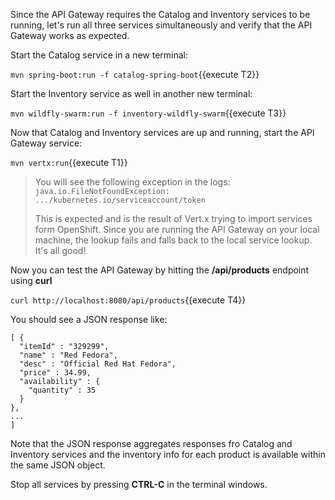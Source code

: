 Since the API Gateway requires the Catalog and Inventory services to be running, let's run all three 
services simultaneously and verify that the API Gateway works as expected. 

Start the Catalog service in a new terminal:

`mvn spring-boot:run -f catalog-spring-boot`{{execute T2}}

Start the Inventory service as well in another new terminal:

`mvn wildfly-swarm:run -f inventory-wildfly-swarm`{{execute T3}}

Now that Catalog and Inventory services are up and running, start the API Gateway service:

`mvn vertx:run`{{execute T1}}

> You will see the following exception in the logs: `java.io.FileNotFoundException: .../kubernetes.io/serviceaccount/token`
> 
> This is expected and is the result of Vert.x trying to import services form OpenShift. Since you are 
> running the API Gateway on your local machine, the lookup fails and falls back to the local service 
> lookup. It's all good!

Now you can test the API Gateway by hitting the **/api/products** endpoint using **curl**

`curl http://localhost:8080/api/products`{{execute T4}}

You should see a JSON response like:
```
[ {
  "itemId" : "329299",
  "name" : "Red Fedora",
  "desc" : "Official Red Hat Fedora",
  "price" : 34.99,
  "availability" : {
    "quantity" : 35
  }
},
...
]
```

Note that the JSON response aggregates responses fro Catalog and Inventory services and 
the inventory info for each product is available within the same JSON object.

Stop all services by pressing **CTRL-C** in the terminal windows.